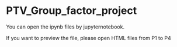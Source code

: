 # PTV_Group_factor_project

You can open the ipynb files by jupyternotebook.

If you want to preview the file, please open HTML files from P1 to P4
